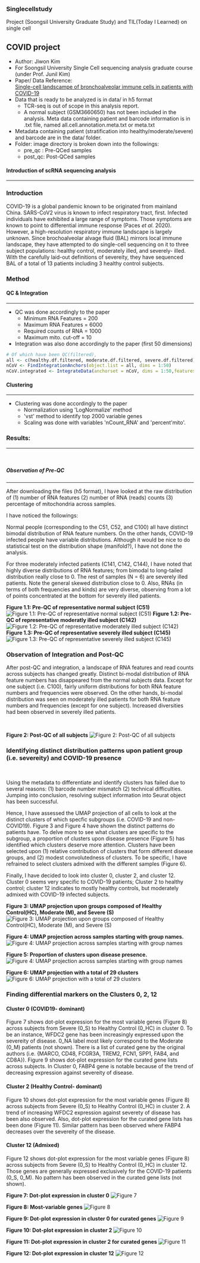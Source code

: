 ### Singlecellstudy
Project (Soongsil University Graduate Study) and TIL(Today I Learned) on single cell

## COVID project 

- Author: Jiwon Kim 
- For Soongsil University Single Cell sequencing analysis graduate course (under Prof. Junil Kim) 
- Paper/ Data Reference: <br>
[Single-cell landscampe of bronchoalveolar immune cells in patients with COVID-19](https://www.nature.com/articles/s41591-020-0901-9)
- Data that is ready to be analyzed is in data/ in h5 format
	- TCR-seq is out of scope in this analysis report.
	- A normal subject (GSM3660650) has not been included in the analysis.
	 Meta data containing patient and barcode information is in .txt file, named all.cell.annotation.meta.txt or meta.txt 
- Metadata containing patient (stratification into healthy/moderate/severe) and barcode are in the data/ folder. 
- Folder: image directory is broken down into the followings: 
	- pre_qc : Pre-QCed samples 
	- post_qc: Post-QCed samples 

#### Introduction of scRNA sequencing analysis
______________

### Introduction 

<p> <t> COVID-19 is a global pandemic known to be originated from mainland China. 
    SARS-CoV2 virus is known to infect respiratory tract, first. Infected individuals have exhibited a large range of symptoms. Those symptoms are known to point to differential immune response (Paces <em>et al.</em> 2020). 
    However, a high-resolution respiratory immune landscape is largely unknown. Since brochoalveolar alvage fluid (BAL) mirrors local immune landscape, they have attempted to do single-cell sequencing on it to three subject populations: healthy control, moderately illed, and severely- illed. With the carefully laid-out definitions of severeity, they have sequenced BAL of a total of 13 patients including 3 healthy control subjects. 

### Method 
#### QC & Integration
________________
- QC was done accordingly to the paper 
    - Minimum RNA Features = 200
    - Maximum RNA Features = 6000
    - Required counts of RNA = 1000
    - Maximum mito. cut-off = 10
- Integration was also done accordingly to the paper (first 50 dimensions)
<p>
    
```R
# Of which have been QC(filtered), 
all <- c(healthy.df.filtered, moderate.df.filtered, severe.df.filtered)
nCoV <- FindIntegrationAnchors(object.list = all, dims = 1:50)
nCoV.integrated <- IntegrateData(anchorset = nCoV, dims = 1:50,features.to.integrate = rownames(nCoV))
```

#### Clustering 
________________
- Clustering was done accordingly to the paper 
    - Normalization using 'LogNormalize' method 
    - 'vst' method to identify top 2000 variable genes 
    - Scaling was done with variables 'nCount_RNA' and 'percent'mito'.


### Results: 
_______
<br>

##### Observation of Pre-QC
______________
<p> After downloading the files (h5 format), I have looked at the raw distribution of (1) number of RNA features (2) number of RNA (reads) counts (3) percentage of mitochondria across samples. </p>
I have noticed the followings: <p> 
Normal people (corresponding to the C51, C52, and C100) all have distinct bimodal distribution of RNA feature numbers. On the other hands, COVID-19 infected people have variable distributions. Although it would be nice to do statistical test on the distribution shape (manifold?), I have not done the analysis. <p>
For three moderately infected patients (C141, C142, C144), I have noted that highly diverse distributions of RNA features; from bimodal to long-tailed distribution really close to 0. 
The rest of samples (N = 6) are severely illed patients. Note the general skewed distribution close to 0. Also, RNAs (in terms of both frequencies and kinds) are very diverse, observing from a lot of points concentrated at the bottom for severely illed patients.  </p>

**Figure 1.1: Pre-QC of representative normal subject (C51)**
![Figure 1.1: Pre-QC of representative normal subject (C51)](images/pre_qc/C51_qc.png)
**Figure 1.2: Pre-QC of representative moderatly illed subject (C142)**
![Figure 1.2: Pre-QC of representative moderately illed subject (C142)](images/pre_qc/C142_qc.png)
**Figure 1.3: Pre-QC of representative severely illed subject (C145)**
![Figure 1.3: Pre-QC of representative severely illed subject (C145)](images/pre_qc/C145_qc.png) 



### Observation of Integration and Post-QC 
<p> After post-QC and integration, a landscape of RNA features and read counts across subjects has changed greatly. 
    Distinct bi-modal distribution of RNA feature numbers has disappeared from the normal subjects data. Except for one subject (i.e. C100), fairly uniform distributions for both RNA feature numbers and frequencies were observed. On the other hands, bi-modal distribution was seen on moderately illed patients for both RNA feature numbers and frequencies (except for one subject). Increased diversities had been observed in severely illed patients. </p>
    <br> 

**Figure 2: Post-QC of all subjects**
![Figure 2: Post-QC of all subjects](images/post_qc/qc.png)

### Identifying distinct distribution patterns upon patient group (i.e. severeity) and COVID-19 presence 
<br> 
<p>
    Using the metadata to differentiate and identify clusters has failed due to several reasons: (1) barcode number mismatch (2) technical difficulties. Jumping into conclusion, resolving subject information into Seurat object has been successful. 
</br> </p>
<p>
    Hence, I have assessed the UMAP projection of all cells to look at the distinct clusters of which specfic subgroups (i.e. COVID-19 and non-COVID19). 
Figure 3 and Figure 4 have shown the distinct patterns do patients have. To delve more to see what clusters are specific to the subgroup, a proportion of clusters upon disease presence (Figure 5) has identified which clusters deserve more attention. Clusters have been selected upon (1) relative contribution of clusters that form different disease groups, and (2) modest convolutedness of clusters. To be specific, I have refrained to select clusters admixed with the different samples (Figure 6).  </p>
    Finally, I have decided to look into cluster 0, cluster 2, and cluster 12. Cluster 0 seems very specific to COVID-19 patients; Cluster 2 to healthy control; cluster 12 indicates to mostly healthy controls, but moderately admixed with COVID-19 infected subjects. 

**Figure 3: UMAP projection upon groups composed of Healthy Control(HC), Moderate (M), and Severe (S)**
![Figure 3: UMAP projection upon groups composed of Healthy Control(HC), Moderate (M), and Severe (S)](images/analysis/nCoV-umap-group-group.png)

**Figure 4: UMAP projection across samples starting with group names.**
![Figure 4: UMAP projection across samples starting with group names](images/analysis/nCoV-umap-group-sample.png)

**Figure 5: Proportion of clusters upon disease presence.**
![Figure 4: UMAP projection across samples starting with group names](images/analysis/proportion_disease.png)

**Figure 6: UMAP projection with a total of 29 clusters**
![Figure 6: UMAP projection with a total of 29 clusters](images/analysis/umap_markers.png)

### Finding differential markers on the Clusters 0, 2, 12


#### Cluster 0 (COVID19- dominant)
<p> 
    Figure 7 shows dot-plot expression for the most variable genes (Figure 8) across subjects from Severe (0_S) to Healthy Control (0_HC) in cluster 0. To be an instance, WFDC2 gene has been increasingly expressed upon the severeity of disease. 0_NA label most likely correspond to the Moderate (0_M) patients (not shown). There is a list of curated gene by the original authors (i.e. {MARCO, CD48, FCGR3A, TREM2, FCN1, SPP1, FAB4, and CD8A}). Figure 9 shows dot-plot expression for the curated gene lists across subjects. In Cluster 0, FABP4 gene is notable because of the trend of decreasing expression against severeity of disease. 
</p>

#### Cluster 2 (Healthy Control- dominant)
<p> 
    Figure 10 shows dot-plot expression for the most variable genes (Figure 8) across subjects from Severe (0_S) to Healthy Control (0_HC) in cluster 2. A trend of increasing WFDC2 expression against severety of disease has been also observed. Also, dot-plot expression for the curated gene lists has been done (Figure 11). Similar pattern has been observed where FABP4 decreases over the severeity of the disease. </p>


#### Cluster 12 (Admixed) 
<p> 
    Figure 12 shows dot-plot expression for the most variable genes (Figure 8) across subjects from Severe (0_S) to Healthy Control (0_HC) in cluster 12. Those genes are generally expressed exclusively for the COVID-19 patients (0_S, 0_M). No pattern has been observed in the curated gene lists (not shown).  </p> 


**Figure 7: Dot-plot expression in cluster 0**
![Figure 7](images/analysis/cluster0_dotplot.png)


**Figure 8: Most-variable genes**
![Figure 8](images/analysis/cluster0_integrated.png)


**Figure 9: Dot-plot expression in cluster 0 for curated genes**
![Figure 9](images/analysis/cluster0_integrated_curated_dotplot.png)


**Figure 10: Dot-plot expression in cluster 2**
![Figure 10](images/analysis/cluster2_dotplot.png)

**Figure 11: Dot-plot expression in cluster 2 for curated genes**
![Figure 11](images/analysis/cluster2_integrated_curated_dotplot.png)

**Figure 12: Dot-plot expression in cluster 12**
![Figure 12](images/analysis/cluster12_dotplot.png)
